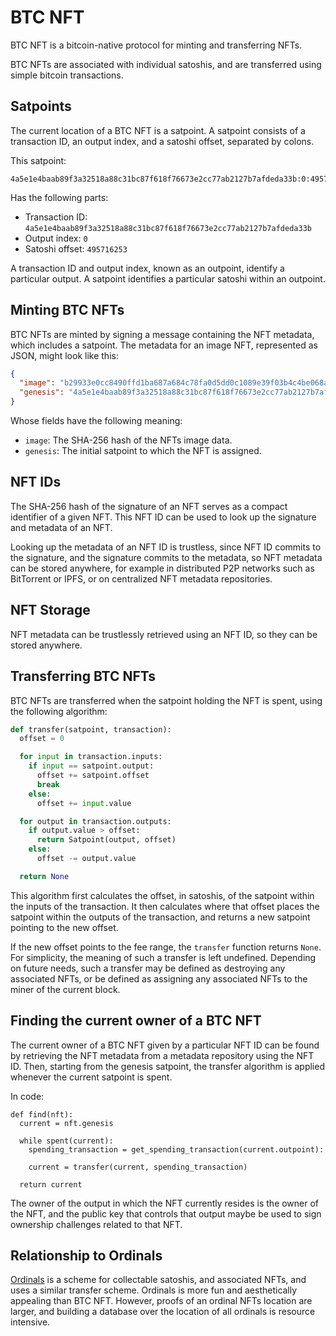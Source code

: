 # BTC NFT

BTC NFT is a bitcoin-native protocol for minting and transferring NFTs.

BTC NFTs are associated with individual satoshis, and are transferred using
simple bitcoin transactions.

## Satpoints

The current location of a BTC NFT is a satpoint. A satpoint consists of a
transaction ID, an output index, and a satoshi offset, separated by colons.

This satpoint:

```
4a5e1e4baab89f3a32518a88c31bc87f618f76673e2cc77ab2127b7afdeda33b:0:495716253
```

Has the following parts:

- Transaction ID:
  `4a5e1e4baab89f3a32518a88c31bc87f618f76673e2cc77ab2127b7afdeda33b`
- Output index: `0`
- Satoshi offset: `495716253`

A transaction ID and output index, known as an outpoint, identify a particular
output. A satpoint identifies a particular satoshi within an outpoint.

## Minting BTC NFTs

BTC NFTs are minted by signing a message containing the NFT metadata, which
includes a satpoint. The metadata for an image NFT, represented as JSON, might
look like this:

```json
{
  "image": "b29933e0cc8490ffd1ba687a684c78fa0d5dd0c1089e39f03b4c4be068abfabc",
  "genesis": "4a5e1e4baab89f3a32518a88c31bc87f618f76673e2cc77ab2127b7afdeda33b:0:495716253",
}
```

Whose fields have the following meaning:

- `image`: The SHA-256 hash of the NFTs image data.
- `genesis`: The initial satpoint to which the NFT is assigned.

## NFT IDs

The SHA-256 hash of the signature of an NFT serves as a compact identifier of
a given NFT. This NFT ID can be used to look up the signature and metadata of
an NFT.

Looking up the metadata of an NFT ID is trustless, since NFT ID commits to the
signature, and the signature commits to the metadata, so NFT metadata can be
stored anywhere, for example in distributed P2P networks such as BitTorrent or
IPFS, or on centralized NFT metadata repositories.

## NFT Storage

NFT metadata can be trustlessly retrieved using an NFT ID, so they can be
stored anywhere.

## Transferring BTC NFTs

BTC NFTs are transferred when the satpoint holding the NFT is spent, using the
following algorithm:

```python
def transfer(satpoint, transaction):
  offset = 0

  for input in transaction.inputs:
    if input == satpoint.output:
      offset += satpoint.offset
      break
    else:
      offset += input.value

  for output in transaction.outputs:
    if output.value > offset:
      return Satpoint(output, offset)
    else:
      offset -= output.value

  return None
```

This algorithm first calculates the offset, in satoshis, of the satpoint within
the inputs of the transaction. It then calculates where that offset places the
satpoint within the outputs of the transaction, and returns a new satpoint
pointing to the new offset.

If the new offset points to the fee range, the `transfer` function returns
`None`. For simplicity, the meaning of such a transfer is left undefined.
Depending on future needs, such a transfer may be defined as destroying any
associated NFTs, or be defined as assigning any associated NFTs to the miner of
the current block.

## Finding the current owner of a BTC NFT

The current owner of a BTC NFT given by a particular NFT ID can be found by
retrieving the NFT metadata from a metadata repository using the NFT ID. Then,
starting from the genesis satpoint, the transfer algorithm is applied whenever
the current satpoint is spent.

In code:

```
def find(nft):
  current = nft.genesis

  while spent(current):
    spending_transaction = get_spending_transaction(current.outpoint):

    current = transfer(current, spending_transaction)

  return current
```

The owner of the output in which the NFT currently resides is the owner of the
NFT, and the public key that controls that output maybe be used to sign
ownership challenges related to that NFT.

## Relationship to Ordinals

[Ordinals](https://ordinals.com) is a scheme for collectable satoshis, and
associated NFTs, and uses a similar transfer scheme. Ordinals is more fun and
aesthetically appealing than BTC NFT. However, proofs of an ordinal NFTs
location are larger, and building a database over the location of all ordinals
is resource intensive.
